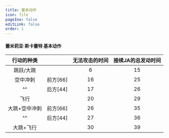 ```yaml
---
title: 基本动作
icon: file
pageIno: false
editLink: false
order: 1
---
```

#### 蕾米莉亚·斯卡蕾特 基本动作

|   行动的种类    ||           无法攻击的时间 | 接续JA的总发动时间 |
| :-------------: | :-: | :-----------------: | :----------------: |
|    跳跃/大跳    ||                 6        |         15         |
|    空中冲刺     | 前方[66] |       16       |         25         |
|       ^^        | 后方[44] |       17       |         26         |
|      飞行       ||                 20       |         29         |
| 大跳+空中冲刺   | 前方[66] |       26       |         35         |
|       ^^        | 后方[44] |       27       |         36         |
|    大跳+飞行    ||                 30       |         39         |
